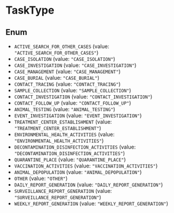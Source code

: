 # TaskType

## Enum

- `ACTIVE_SEARCH_FOR_OTHER_CASES` (value: `"ACTIVE_SEARCH_FOR_OTHER_CASES"`)
- `CASE_ISOLATION` (value: `"CASE_ISOLATION"`)
- `CASE_INVESTIGATION` (value: `"CASE_INVESTIGATION"`)
- `CASE_MANAGEMENT` (value: `"CASE_MANAGEMENT"`)
- `CASE_BURIAL` (value: `"CASE_BURIAL"`)
- `CONTACT_TRACING` (value: `"CONTACT_TRACING"`)
- `SAMPLE_COLLECTION` (value: `"SAMPLE_COLLECTION"`)
- `CONTACT_INVESTIGATION` (value: `"CONTACT_INVESTIGATION"`)
- `CONTACT_FOLLOW_UP` (value: `"CONTACT_FOLLOW_UP"`)
- `ANIMAL_TESTING` (value: `"ANIMAL_TESTING"`)
- `EVENT_INVESTIGATION` (value: `"EVENT_INVESTIGATION"`)
- `TREATMENT_CENTER_ESTABLISHMENT` (value: `"TREATMENT_CENTER_ESTABLISHMENT"`)
- `ENVIRONMENTAL_HEALTH_ACTIVITIES` (value: `"ENVIRONMENTAL_HEALTH_ACTIVITIES"`)
- `DECONTAMINATION_DISINFECTION_ACTIVITIES` (value: `"DECONTAMINATION_DISINFECTION_ACTIVITIES"`)
- `QUARANTINE_PLACE` (value: `"QUARANTINE_PLACE"`)
- `VACCINATION_ACTIVITIES` (value: `"VACCINATION_ACTIVITIES"`)
- `ANIMAL_DEPOPULATION` (value: `"ANIMAL_DEPOPULATION"`)
- `OTHER` (value: `"OTHER"`)
- `DAILY_REPORT_GENERATION` (value: `"DAILY_REPORT_GENERATION"`)
- `SURVEILLANCE_REPORT_GENERATION` (value: `"SURVEILLANCE_REPORT_GENERATION"`)
- `WEEKLY_REPORT_GENERATION` (value: `"WEEKLY_REPORT_GENERATION"`)
